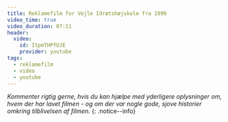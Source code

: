 ```yaml
---
title: Reklamefilm for Vejle Idrætshøjskole fra 1999
video_time: true
video_duration: 07:11
header:
  video:
    id: ItpmTHPfUJE
    provider: youtube
tags:
  - reklamefilm
  - video
  - youtube
---
```


_Kommenter rigtig gerne, hvis du kan hjælpe med yderligere oplysninger om, hvem der har lavet filmen - og om der var nogle gode, sjove historier omkring tilblivelsen af filmen._
{: .notice--info}

